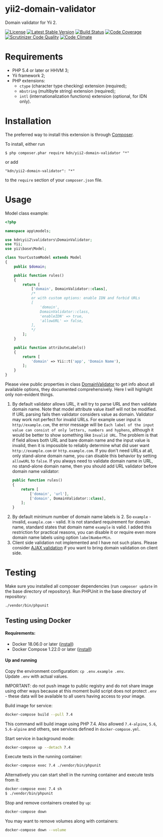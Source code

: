 # yii2-domain-validator

Domain validator for Yii 2.

[![License](https://poser.pugx.org/kdn/yii2-domain-validator/license)](https://packagist.org/packages/kdn/yii2-domain-validator)
[![Latest Stable Version](https://poser.pugx.org/kdn/yii2-domain-validator/v/stable)](https://packagist.org/packages/kdn/yii2-domain-validator)
[![Build Status](https://travis-ci.org/dmitry-kulikov/yii2-domain-validator.svg?branch=master)](https://travis-ci.org/dmitry-kulikov/yii2-domain-validator)
[![Code Coverage](https://scrutinizer-ci.com/g/dmitry-kulikov/yii2-domain-validator/badges/coverage.png?b=master)](https://scrutinizer-ci.com/g/dmitry-kulikov/yii2-domain-validator/?branch=master)
[![Scrutinizer Code Quality](https://scrutinizer-ci.com/g/dmitry-kulikov/yii2-domain-validator/badges/quality-score.png?b=master)](https://scrutinizer-ci.com/g/dmitry-kulikov/yii2-domain-validator/?branch=master)
[![Code Climate](https://codeclimate.com/github/dmitry-kulikov/yii2-domain-validator/badges/gpa.svg)](https://codeclimate.com/github/dmitry-kulikov/yii2-domain-validator)

# Requirements

- PHP 5.4 or later or HHVM 3;
- Yii framework 2;
- PHP extensions:
  - `ctype` (character type checking) extension (required);
  - `mbstring` (multibyte string) extension (required);
  - `intl` (internationalization functions) extension (optional, for IDN only).

# Installation

The preferred way to install this extension is through [Composer](https://getcomposer.org).

To install, either run

```
$ php composer.phar require kdn/yii2-domain-validator "*"
```

or add

```
"kdn/yii2-domain-validator": "*"
```

to the `require` section of your `composer.json` file.

# Usage

Model class example:

```php
<?php

namespace app\models;

use kdn\yii2\validators\DomainValidator;
use Yii;
use yii\base\Model;

class YourCustomModel extends Model
{
    public $domain;

    public function rules()
    {
        return [
            ['domain', DomainValidator::class],
            /*
            or with custom options: enable IDN and forbid URLs
            [
                'domain',
                DomainValidator::class,
                'enableIDN' => true,
                'allowURL' => false,
            ],
            */
        ];
    }

    public function attributeLabels()
    {
        return [
            'domain' => Yii::t('app', 'Domain Name'),
        ];
    }
}
```

Please view public properties in class
[DomainValidator](https://github.com/dmitry-kulikov/yii2-domain-validator/blob/master/src/DomainValidator.php)
to get info about all available options, they documented comprehensively. Here I will highlight only non-evident things.

1. By default validator allows URL, it will try to parse URL and then validate domain name.
Note that model attribute value itself will not be modified.
If URL parsing fails then validator considers value as domain.
Validator may work not perfect for invalid URLs. For example user input is `http//example.com`,
the error message will be `Each label of the input value can consist of only letters, numbers and hyphens`,
although it would be better to show something like `Invalid URL`.
The problem is that if field allows both URL and bare domain name and the input value is invalid,
then it is impossible to reliably determine what did user want `http://example.com` or `http.example.com`.
If you don't need URLs at all, only stand-alone domain name, you can disable this behavior
by setting `allowURL` to `false`.
If you always need to validate domain name in URL, no stand-alone domain name,
then you should add URL validator before domain name validator:
    ```php
    public function rules()
    {
        return [
            ['domain', 'url'],
            ['domain', DomainValidator::class],
        ];
    }
    ```
1. By default minimum number of domain name labels is 2. So `example` - invalid, `example.com` - valid.
It is not standard requirement for domain name, standard states that domain name `example` is valid.
I added this restriction for practical reasons, you can disable it or require even more domain name labels
using option `labelNumberMin`.
1. Client side validation not implemented and I have not such plans.
Please consider [AJAX validation](https://www.yiiframework.com/doc/guide/2.0/en/input-validation#ajax-validation)
if you want to bring domain validation on client side.

# Testing

Make sure you installed all composer dependencies (run `composer update` in the base directory of repository).
Run PHPUnit in the base directory of repository:
```sh
./vendor/bin/phpunit
```

## Testing using Docker

#### Requirements:

- Docker 18.06.0 or later ([install](https://docs.docker.com/install))
- Docker Compose 1.22.0 or later ([install](https://docs.docker.com/compose/install))

#### Up and running

Copy the environment configuration: `cp .env.example .env`.  
Update `.env` with actual values.

IMPORTANT: do not push image to public registry and do not share image using other ways because at this moment build
script does not protect `.env` - these data will be available to all users having access to your image.

Build image for service:
```sh
docker-compose build --pull 7.4
```
This command will build image using PHP 7.4. Also allowed `7.4-alpine`, `5.6`, `5.6-alpine` and others, see services
defined in `docker-compose.yml`.

Start service in background mode:
```sh
docker-compose up --detach 7.4
```

Execute tests in the running container:
```sh
docker-compose exec 7.4 ./vendor/bin/phpunit
```

Alternatively you can start shell in the running container and execute tests from it:
```sh
docker-compose exec 7.4 sh
$ ./vendor/bin/phpunit
```

Stop and remove containers created by `up`:
```sh
docker-compose down
```

You may want to remove volumes along with containers:
```sh
docker-compose down --volume
```

